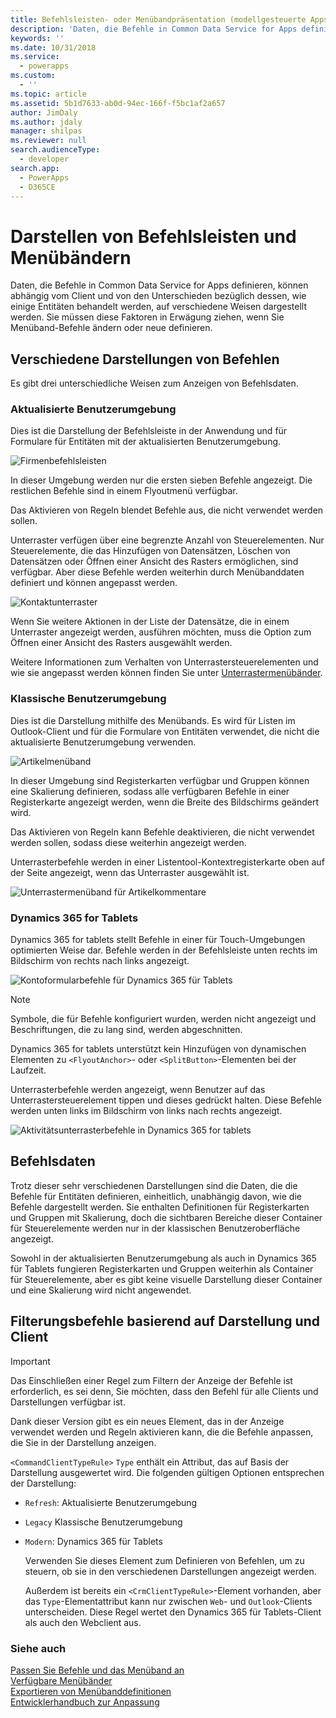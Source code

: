 ```yaml
---
title: Befehlsleisten- oder Menübandpräsentation (modellgesteuerte Apps) | Microsoft Docs
description: 'Daten, die Befehle in Common Data Service for Apps definieren, können abhängig vom Client und von den Unterschieden bezüglich dessen, wie einige Entitäten behandelt werden, auf verschiedene Weisen dargestellt werden. Sie müssen diese Faktoren in Erwägung ziehen, wenn Sie Menüband-Befehle ändern oder neue definieren.'
keywords: ''
ms.date: 10/31/2018
ms.service:
  - powerapps
ms.custom:
  - ''
ms.topic: article
ms.assetid: 5b1d7633-ab0d-94ec-166f-f5bc1af2a657
author: JimDaly
ms.author: jdaly
manager: shilpas
ms.reviewer: null
search.audienceType:
  - developer
search.app:
  - PowerApps
  - D365CE
---
```


# <a name="command-bar-or-ribbon-presentation"></a>Darstellen von Befehlsleisten und Menübändern

<!-- https://docs.microsoft.com/en-us/dynamics365/customer-engagement/developer/customize-dev/command-bar-ribbon-presentation -->

Daten, die Befehle in Common Data Service for Apps definieren, können abhängig vom Client und von den Unterschieden bezüglich dessen, wie einige Entitäten behandelt werden, auf verschiedene Weisen dargestellt werden. Sie müssen diese Faktoren in Erwägung ziehen, wenn Sie Menüband-Befehle ändern oder neue definieren.
  
<a name="BKMK_DifferentPresentations"></a>   
## <a name="different-presentations-of-commands"></a>Verschiedene Darstellungen von Befehlen  
 Es gibt drei unterschiedliche Weisen zum Anzeigen von Befehlsdaten.  
  
### <a name="updated-user-experience"></a>Aktualisierte Benutzerumgebung  
 Dies ist die Darstellung der Befehlsleiste in der Anwendung und für Formulare für Entitäten mit der aktualisierten Benutzerumgebung.  
  
 ![Firmenbefehlsleisten](media/customization-account-grid-command-bar.PNG "Firmenbefehlsleisten in Dynamics 365")
  
 In dieser Umgebung werden nur die ersten sieben Befehle angezeigt. Die restlichen Befehle sind in einem Flyoutmenü verfügbar.  
  
 Das Aktivieren von Regeln blendet Befehle aus, die nicht verwendet werden sollen.  
  
 Unterraster verfügen über eine begrenzte Anzahl von Steuerelementen. Nur Steuerelemente, die das Hinzufügen von Datensätzen, Löschen von Datensätzen oder Öffnen einer Ansicht des Rasters ermöglichen, sind verfügbar. Aber diese Befehle werden weiterhin durch Menübanddaten definiert und können angepasst werden.  
  
 ![Kontaktunterraster](media/customization-contract-subgrid.PNG "Kontaktunterraster in Dynamics 365")  
  
 Wenn Sie weitere Aktionen in der Liste der Datensätze, die in einem Unterraster angezeigt werden, ausführen möchten, muss die Option zum Öffnen einer Ansicht des Rasters ausgewählt werden.  
  
 Weitere Informationen zum Verhalten von Unterrastersteuerelementen und wie sie angepasst werden können finden Sie unter [Unterrastermenübänder](/dynamics365/customer-engagement/developer/customize-dev/ribbons-available-microsoft-dynamics-365#BKMK_SubGridRibbons).  
  
### <a name="classic-user-experience"></a>Klassische Benutzerumgebung  
 Dies ist die Darstellung mithilfe des Menübands. Es wird für Listen im Outlook-Client und für die Formulare von Entitäten verwendet, die nicht die aktualisierte Benutzerumgebung verwenden.  
  
 ![Artikelmenüband](media/customization-article-ribbon.PNG "Artikelmenüband in Dynamics 365")  
  
 In dieser Umgebung sind Registerkarten verfügbar und Gruppen können eine Skalierung definieren, sodass alle verfügbaren Befehle in einer Registerkarte angezeigt werden, wenn die Breite des Bildschirms geändert wird.  
  
 Das Aktivieren von Regeln kann Befehle deaktivieren, die nicht verwendet werden sollen, sodass diese weiterhin angezeigt werden.  
  
 Unterrasterbefehle werden in einer Listentool-Kontextregisterkarte oben auf der Seite angezeigt, wenn das Unterraster ausgewählt ist.  
  
 ![Unterrastermenüband für Artikelkommentare](media/customization-article-comments-subgrid-ribbon.PNG "Unterrastermenüband für Artikelkommentare in Dynamics 365")  
  
<a name="BKMK_CRMForTablets"></a>   
### <a name="dynamics-365-for-tablets"></a>Dynamics 365 for Tablets  
 Dynamics 365 for tablets stellt Befehle in einer für Touch-Umgebungen optimierten Weise dar. Befehle werden in der Befehlsleiste unten rechts im Bildschirm von rechts nach links angezeigt.  
  
 ![Kontoformularbefehle für Dynamics  365 für Tablets](media/customization-nobile-app-account-form-command.PNG "Kontoformularbefehle für Dynamics  365 für Tablets")  
  
> [!NOTE]
>  Symbole, die für Befehle konfiguriert wurden, werden nicht angezeigt und Beschriftungen, die zu lang sind, werden abgeschnitten.  
> 
> Dynamics 365 for tablets unterstützt kein Hinzufügen von dynamischen Elementen zu `<FlyoutAnchor>`- oder `<SplitButton>`-Elementen bei der Laufzeit.  
  
 Unterrasterbefehle werden angezeigt, wenn Benutzer auf das Unterrastersteuerelement tippen und dieses gedrückt halten. Diese Befehle werden unten links im Bildschirm von links nach rechts angezeigt.  
  
 ![Aktivitätsunterrasterbefehle in Dynamics 365 for tablets](media/customization-mobile-app-activity-subgrid.PNG "Aktivitätsunterrasterbefehle in Dynamics 365 for tablets")  
  
<a name="BKMK_CommandData"></a>   
## <a name="command-data"></a>Befehlsdaten  
 Trotz dieser sehr verschiedenen Darstellungen sind die Daten, die die Befehle für Entitäten definieren, einheitlich, unabhängig davon, wie die Befehle dargestellt werden. Sie enthalten Definitionen für Registerkarten und Gruppen mit Skalierung, doch die sichtbaren Bereiche dieser Container für Steuerelemente werden nur in der klassischen Benutzeroberfläche angezeigt.  
  
 Sowohl in der aktualisierten Benutzerumgebung als auch in Dynamics 365 für Tablets fungieren Registerkarten und Gruppen weiterhin als Container für Steuerelemente, aber es gibt keine visuelle Darstellung dieser Container und eine Skalierung wird nicht angewendet.  
  
<a name="BKMK_FilteringCommands"></a>   
## <a name="filtering-commands-based-on-presentation-and-client"></a>Filterungsbefehle basierend auf Darstellung und Client  
  
> [!IMPORTANT]
>  Das Einschließen einer Regel zum Filtern der Anzeige der Befehle ist erforderlich, es sei denn, Sie möchten, dass den Befehl für alle Clients und Darstellungen verfügbar ist.  
  
 Dank dieser Version gibt es ein neues Element, das in der Anzeige verwendet werden und Regeln aktivieren kann, die die Befehle anpassen, die Sie in der Darstellung anzeigen.  
  
 `<CommandClientTypeRule>` `Type` enthält ein Attribut, das auf Basis der Darstellung ausgewertet wird. Die folgenden gültigen Optionen entsprechen der Darstellung:  
  
- `Refresh`: Aktualisierte Benutzerumgebung  
  
- `Legacy` Klassische Benutzerumgebung  
  
- `Modern`: Dynamics 365 für Tablets  
  
  Verwenden Sie dieses Element zum Definieren von Befehlen, um zu steuern, ob sie in den verschiedenen Darstellungen angezeigt werden.  
  
  Außerdem ist bereits ein `<CrmClientTypeRule>`-Element vorhanden, aber das `Type`-Elementattribut kann nur zwischen `Web`- und `Outlook`-Clients unterscheiden. Diese Regel wertet den Dynamics 365 für Tablets-Client als auch den Webclient aus.  
  
### <a name="see-also"></a>Siehe auch  
 [Passen Sie Befehle und das Menüband an](customize-commands-ribbon.md)   
 [Verfügbare Menübänder](/dynamics365/customer-engagement/developer/customize-dev/ribbons-available-microsoft-dynamics-365)   
 [Exportieren von Menübanddefinitionen](export-ribbon-definitions.md)   
 [Entwicklerhandbuch zur Anpassung](/dynamics365/customer-engagement/developer/customize-dev/customize-applications)
